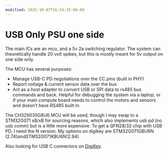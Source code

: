 ```yaml
---
modified: 2025-10-07T16:54:25-06:00
---
```


# USB Only PSU one side

The main ICs are an mcu, and a 5v 2a switching regulator. The system can theoretically handle 20 volt spikes, but this is mostly meant for 5v output on one side only.

The MCU has several purposes:
- Manage USB-C PD negotiations over the CC pins (built in PHY)
- Report voltage & current sensor data over the bus
- Act as a host adapter to convert USB or SPI data to rs485 bus commands and back. Helpful for debugging the system via a laptop, or if your main compute board needs to control the motors and sensors and doesn't have RS485 built in.

The CH32X035G8U6 MCU will be used, though I may swap to a STM32G071 x8/xB for sourcing reasons, which also implements usb pd (no usb comm) but is a little more expensive. To get a  QFN28/32 chip with USB PD, I need the N version. My options on digikey are STM32G071GBU6N ($2.74) and STM32G071KBU6N ($2.94)


Also looking for USB C connectors on [DigiKey](https://www.digikey.com/en/products/filter/usb-dvi-hdmi-connector-assemblies/312?s=N4IgjCBcoEwOxVAYygMwIYBsDOBTANCAPZQDaIALHAJwBscFIhFMtYArDE5fBWF4Q5hqMaiAC6hAA4AXKCADKMgE4BLAHYBzEAF9CMAByIQKSBhwFiZSmAMBmauwnS5kRSo3a9IUcdPm8QhJIcgdRWgAGZxBZeSU1LV1CAFouaBMoFQBXS2DyJ3EdbzTyLOwAIwACFEkQWmNVABN5ZLAIiBd5bhkATylceXRsFCKgA).